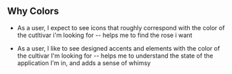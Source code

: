 ## Why Colors

- As a user, I expect to see icons that roughly correspond with the color of the
  cutltivar i'm looking for -- helps me to find the rose i want

- As a user, I like to see designed accents and elements with the color of the
  cultivar I'm looking for -- helps me to understand the state of the application
  I'm in, and adds a sense of whimsy
